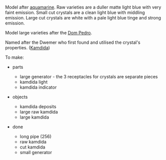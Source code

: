Model after [aquamarine](https://en.wikipedia.org/wiki/Aquamarine_(gem)). Raw varieties are a duller matte
light blue with very faint emission. Small cut crystals are a clean light blue with middling emission. Large
cut crystals are white with a pale light blue tinge and strong emission.

Model large varieties after the [Dom Pedro](https://en.wikipedia.org/wiki/Dom_Pedro_aquamarine#/media/File:Dom_Pedro_Aquamarine_Better_Picture.jpg).

Named after the Dwemer who first found and utilised the crystal's properties. ([Kamdida](https://en.uesp.net/wiki/Lore:Names#Dwemer))

To make:

* parts
  * large generator - the 3 receptacles for crystals are separate pieces
  * kamdida light
  * kamdida indicator

* objects
  * kamdida deposits
  * large raw kamdida
  * large kamdida

* done
  * long pipe (256)
  * raw kamdida
  * cut kamdida
  * small generator